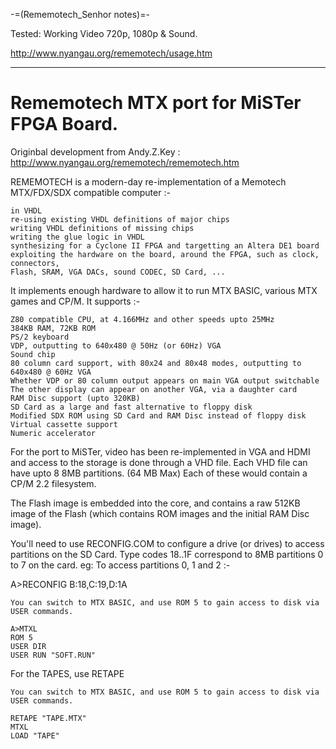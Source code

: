 -=(Rememotech_Senhor notes)=-

Tested: Working Video 720p, 1080p & Sound.

http://www.nyangau.org/rememotech/usage.htm
___
# Rememotech MTX port for MiSTer FPGA Board.

Originbal development from Andy.Z.Key : http://www.nyangau.org/rememotech/rememotech.htm

REMEMOTECH is a modern-day re-implementation of a Memotech MTX/FDX/SDX compatible computer :-

    in VHDL
    re-using existing VHDL definitions of major chips
    writing VHDL definitions of missing chips
    writing the glue logic in VHDL
    synthesizing for a Cyclone II FPGA and targetting an Altera DE1 board
    exploiting the hardware on the board, around the FPGA, such as clock, connectors, 
    Flash, SRAM, VGA DACs, sound CODEC, SD Card, ... 

It implements enough hardware to allow it to run MTX BASIC, various MTX games and CP/M. It supports :-

    Z80 compatible CPU, at 4.166MHz and other speeds upto 25MHz
    384KB RAM, 72KB ROM
    PS/2 keyboard
    VDP, outputting to 640x480 @ 50Hz (or 60Hz) VGA
    Sound chip
    80 column card support, with 80x24 and 80x48 modes, outputting to 640x480 @ 60Hz VGA
    Whether VDP or 80 column output appears on main VGA output switchable
    The other display can appear on another VGA, via a daughter card
    RAM Disc support (upto 320KB)
    SD Card as a large and fast alternative to floppy disk
    Modified SDX ROM using SD Card and RAM Disc instead of floppy disk
    Virtual cassette support
    Numeric accelerator


For the port to MiSTer, video has been re-implemented in VGA and HDMI and access to the storage is done through a VHD file.
Each VHD file can have upto 8 8MB partitions. (64 MB Max) Each of these would contain a CP/M 2.2 filesystem. 

The Flash image is embedded into the core, and contains a raw 512KB image of the Flash (which contains ROM images and the initial RAM Disc image). 

You'll need to use RECONFIG.COM to configure a drive (or drives) to access partitions on the SD Card. Type codes 18..1F correspond to 8MB partitions 0 to 7 on the card. eg: To access partitions 0, 1 and 2 :-

A>RECONFIG B:18,C:19,D:1A

    You can switch to MTX BASIC, and use ROM 5 to gain access to disk via USER commands.
    
    A>MTXL
    ROM 5
    USER DIR
    USER RUN "SOFT.RUN"

For the TAPES, use RETAPE

    You can switch to MTX BASIC, and use ROM 5 to gain access to disk via USER commands.
    
    RETAPE "TAPE.MTX"
    MTXL
    LOAD "TAPE"
    
    


